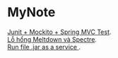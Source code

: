 # MyNote
[Junit + Mockito + Spring MVC Test](https://github.com/tungtv202/MyNote/blob/master/junit-mockito.md).  
[Lỗ hổng Meltdown và Spectre](https://github.com/tungtv202/MyNote/blob/master/Spectre_Meltdown.md).  
[Run file .jar as a service ](https://github.com/tungtv202/MyNote/blob/master/Run-.jar-as-a-service.md).
